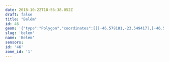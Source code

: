 ```yaml
---
date: 2018-10-22T18:56:38.052Z
draft: false
title: "Belém"
id: 46
geom: '{"type":"Polygon","coordinates":[[[-46.579181,-23.549417],[-46.579979,-23.546155],[-46.579895,-23.546069],[-46.579793,-23.54613],[-46.581252,-23.53986],[-46.581495,-23.539273],[-46.58212,-23.538369],[-46.582265,-23.538056],[-46.582947,-23.535375],[-46.583101,-23.535219],[-46.583166,-23.534968],[-46.583704,-23.532823],[-46.583625,-23.53265],[-46.584055,-23.531028],[-46.584215,-23.530718],[-46.584149,-23.530653],[-46.584549,-23.52972],[-46.58465,-23.529685],[-46.584841,-23.529078],[-46.584791,-23.528926],[-46.585071,-23.528321],[-46.587886,-23.529091],[-46.591008,-23.529844],[-46.59191,-23.529892],[-46.592561,-23.529854],[-46.593364,-23.529679],[-46.59468,-23.529309],[-46.595391,-23.528886],[-46.597661,-23.527155],[-46.601286,-23.524124],[-46.602749,-23.52323],[-46.603688,-23.522906],[-46.604613,-23.522785],[-46.605556,-23.522811],[-46.60714,-23.523065],[-46.606482,-23.525614],[-46.606339,-23.526241],[-46.60639,-23.526298],[-46.606326,-23.526331],[-46.606277,-23.526516],[-46.605769,-23.527002],[-46.612517,-23.533631],[-46.60864,-23.53703],[-46.607079,-23.542458],[-46.606998,-23.542489],[-46.606739,-23.542397],[-46.60664,-23.542698],[-46.606209,-23.543236],[-46.604442,-23.545834],[-46.60009,-23.544971],[-46.59881,-23.544696],[-46.597452,-23.544276],[-46.593817,-23.543559],[-46.593508,-23.544289],[-46.593166,-23.544806],[-46.588367,-23.550048],[-46.583741,-23.553938],[-46.58183,-23.552224],[-46.580304,-23.550741],[-46.580753,-23.550029],[-46.579181,-23.549417]]]}'
slug: 'belem'
name: 'Belém'
sensors:
id: '46'
zone_id: '1'
---
```

		